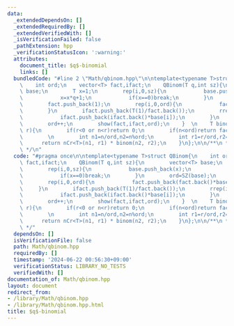 ```yaml
---
data:
  _extendedDependsOn: []
  _extendedRequiredBy: []
  _extendedVerifiedWith: []
  _isVerificationFailed: false
  _pathExtension: hpp
  _verificationStatusIcon: ':warning:'
  attributes:
    document_title: $q$-binomial
    links: []
  bundledCode: "#line 2 \"Math/qbinom.hpp\"\n\ntemplate<typename T>struct QBinom{\n\
    \    int ord;\n    vector<T> fact,ifact;\n    QBinom(T q,int sz){\n        vector<T>\
    \ base;\n        T x=1;\n        rep(i,0,sz){\n            base.push_back(x);\n\
    \            x=x*q+1;\n            if(x==0)break;\n        }\n        ord=SZ(base);\n\
    \        fact.push_back(1);\n        rep(i,0,ord){\n            fact.push_back(fact.back()*base[i]);\n\
    \        }\n        ifact.push_back(T(1)/fact.back());\n        rrep(i,0,ord){\n\
    \            ifact.push_back(ifact.back()*base[i]);\n        }\n        reverse(ALL(ifact));\n\
    \        ord++;\n        show(fact,ifact,ord);\n    }  \n    T binom(int n,int\
    \ r){\n        if(r<0 or n<r)return 0;\n        if(n<ord)return fact[n]*ifact[r]*ifact[n-r];\n\
    \        \n        int n1=n/ord,n2=n%ord;\n        int r1=r/ord,r2=r%ord;\n  \
    \      return nCr<T>(n1, r1) * binom(n2, r2);\n    }\n};\n\n/**\n * @brief $q$-binomial\n\
    \ */\n"
  code: "#pragma once\n\ntemplate<typename T>struct QBinom{\n    int ord;\n    vector<T>\
    \ fact,ifact;\n    QBinom(T q,int sz){\n        vector<T> base;\n        T x=1;\n\
    \        rep(i,0,sz){\n            base.push_back(x);\n            x=x*q+1;\n\
    \            if(x==0)break;\n        }\n        ord=SZ(base);\n        fact.push_back(1);\n\
    \        rep(i,0,ord){\n            fact.push_back(fact.back()*base[i]);\n   \
    \     }\n        ifact.push_back(T(1)/fact.back());\n        rrep(i,0,ord){\n\
    \            ifact.push_back(ifact.back()*base[i]);\n        }\n        reverse(ALL(ifact));\n\
    \        ord++;\n        show(fact,ifact,ord);\n    }  \n    T binom(int n,int\
    \ r){\n        if(r<0 or n<r)return 0;\n        if(n<ord)return fact[n]*ifact[r]*ifact[n-r];\n\
    \        \n        int n1=n/ord,n2=n%ord;\n        int r1=r/ord,r2=r%ord;\n  \
    \      return nCr<T>(n1, r1) * binom(n2, r2);\n    }\n};\n\n/**\n * @brief $q$-binomial\n\
    \ */"
  dependsOn: []
  isVerificationFile: false
  path: Math/qbinom.hpp
  requiredBy: []
  timestamp: '2024-06-22 00:56:30+09:00'
  verificationStatus: LIBRARY_NO_TESTS
  verifiedWith: []
documentation_of: Math/qbinom.hpp
layout: document
redirect_from:
- /library/Math/qbinom.hpp
- /library/Math/qbinom.hpp.html
title: $q$-binomial
---
```

